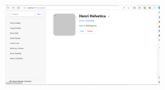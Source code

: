 ![](https://github.com/mugane-wahome/React--apps/blob/routing/Screenshot%202024-02-03%20112808.png)
